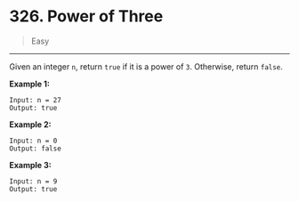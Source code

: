 # 326. Power of Three

> Easy

------

Given an integer `n`, return `true` if it is a power of `3`. Otherwise, return `false`.

**Example 1:**

```
Input: n = 27
Output: true
```

**Example 2:**

```
Input: n = 0
Output: false
```

**Example 3:**

```
Input: n = 9
Output: true
```